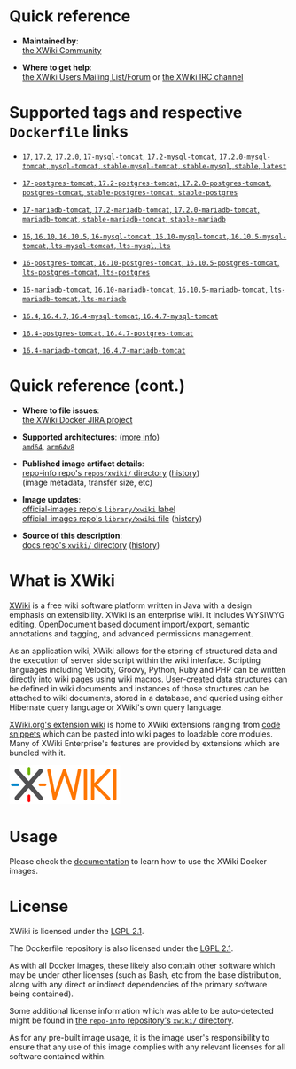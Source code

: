 <!--

********************************************************************************

WARNING:

    DO NOT EDIT "xwiki/README.md"

    IT IS AUTO-GENERATED

    (from the other files in "xwiki/" combined with a set of templates)

********************************************************************************

-->

# Quick reference

-	**Maintained by**:  
	[the XWiki Community](https://github.com/xwiki-contrib/docker-xwiki)

-	**Where to get help**:  
	[the XWiki Users Mailing List/Forum](http://dev.xwiki.org/xwiki/bin/view/Community/MailingLists) or [the XWiki IRC channel](http://dev.xwiki.org/xwiki/bin/view/Community/IRC)

# Supported tags and respective `Dockerfile` links

-	[`17`, `17.2`, `17.2.0`, `17-mysql-tomcat`, `17.2-mysql-tomcat`, `17.2.0-mysql-tomcat`, `mysql-tomcat`, `stable-mysql-tomcat`, `stable-mysql`, `stable`, `latest`](https://github.com/xwiki-contrib/docker-xwiki/blob/e97854f466beab3b98521ae65b41cea061121fe6/17/mysql-tomcat/Dockerfile)

-	[`17-postgres-tomcat`, `17.2-postgres-tomcat`, `17.2.0-postgres-tomcat`, `postgres-tomcat`, `stable-postgres-tomcat`, `stable-postgres`](https://github.com/xwiki-contrib/docker-xwiki/blob/e97854f466beab3b98521ae65b41cea061121fe6/17/postgres-tomcat/Dockerfile)

-	[`17-mariadb-tomcat`, `17.2-mariadb-tomcat`, `17.2.0-mariadb-tomcat`, `mariadb-tomcat`, `stable-mariadb-tomcat`, `stable-mariadb`](https://github.com/xwiki-contrib/docker-xwiki/blob/e97854f466beab3b98521ae65b41cea061121fe6/17/mariadb-tomcat/Dockerfile)

-	[`16`, `16.10`, `16.10.5`, `16-mysql-tomcat`, `16.10-mysql-tomcat`, `16.10.5-mysql-tomcat`, `lts-mysql-tomcat`, `lts-mysql`, `lts`](https://github.com/xwiki-contrib/docker-xwiki/blob/754d04a5c697218dfe563967550f26561f19e8bb/16/mysql-tomcat/Dockerfile)

-	[`16-postgres-tomcat`, `16.10-postgres-tomcat`, `16.10.5-postgres-tomcat`, `lts-postgres-tomcat`, `lts-postgres`](https://github.com/xwiki-contrib/docker-xwiki/blob/754d04a5c697218dfe563967550f26561f19e8bb/16/postgres-tomcat/Dockerfile)

-	[`16-mariadb-tomcat`, `16.10-mariadb-tomcat`, `16.10.5-mariadb-tomcat`, `lts-mariadb-tomcat`, `lts-mariadb`](https://github.com/xwiki-contrib/docker-xwiki/blob/754d04a5c697218dfe563967550f26561f19e8bb/16/mariadb-tomcat/Dockerfile)

-	[`16.4`, `16.4.7`, `16.4-mysql-tomcat`, `16.4.7-mysql-tomcat`](https://github.com/xwiki-contrib/docker-xwiki/blob/58e6e3f59cc6c7f15a7a1d0fe5b2390353e61e6d/16.4/mysql-tomcat/Dockerfile)

-	[`16.4-postgres-tomcat`, `16.4.7-postgres-tomcat`](https://github.com/xwiki-contrib/docker-xwiki/blob/58e6e3f59cc6c7f15a7a1d0fe5b2390353e61e6d/16.4/postgres-tomcat/Dockerfile)

-	[`16.4-mariadb-tomcat`, `16.4.7-mariadb-tomcat`](https://github.com/xwiki-contrib/docker-xwiki/blob/58e6e3f59cc6c7f15a7a1d0fe5b2390353e61e6d/16.4/mariadb-tomcat/Dockerfile)

# Quick reference (cont.)

-	**Where to file issues**:  
	[the XWiki Docker JIRA project](http://jira.xwiki.org/browse/XDOCKER)

-	**Supported architectures**: ([more info](https://github.com/docker-library/official-images#architectures-other-than-amd64))  
	[`amd64`](https://hub.docker.com/r/amd64/xwiki/), [`arm64v8`](https://hub.docker.com/r/arm64v8/xwiki/)

-	**Published image artifact details**:  
	[repo-info repo's `repos/xwiki/` directory](https://github.com/docker-library/repo-info/blob/master/repos/xwiki) ([history](https://github.com/docker-library/repo-info/commits/master/repos/xwiki))  
	(image metadata, transfer size, etc)

-	**Image updates**:  
	[official-images repo's `library/xwiki` label](https://github.com/docker-library/official-images/issues?q=label%3Alibrary%2Fxwiki)  
	[official-images repo's `library/xwiki` file](https://github.com/docker-library/official-images/blob/master/library/xwiki) ([history](https://github.com/docker-library/official-images/commits/master/library/xwiki))

-	**Source of this description**:  
	[docs repo's `xwiki/` directory](https://github.com/docker-library/docs/tree/master/xwiki) ([history](https://github.com/docker-library/docs/commits/master/xwiki))

# What is XWiki

[XWiki](http://xwiki.org) is a free wiki software platform written in Java with a design emphasis on extensibility. XWiki is an enterprise wiki. It includes WYSIWYG editing, OpenDocument based document import/export, semantic annotations and tagging, and advanced permissions management.

As an application wiki, XWiki allows for the storing of structured data and the execution of server side script within the wiki interface. Scripting languages including Velocity, Groovy, Python, Ruby and PHP can be written directly into wiki pages using wiki macros. User-created data structures can be defined in wiki documents and instances of those structures can be attached to wiki documents, stored in a database, and queried using either Hibernate query language or XWiki's own query language.

[XWiki.org's extension wiki](http://extensions.xwiki.org) is home to XWiki extensions ranging from [code snippets](http://snippets.xwiki.org) which can be pasted into wiki pages to loadable core modules. Many of XWiki Enterprise's features are provided by extensions which are bundled with it.

![logo](https://raw.githubusercontent.com/docker-library/docs/6fb07a8dacbad5cc548b87e4c267823a4aa98660/xwiki/logo.png)

# Usage

Please check the [documentation](https://github.com/xwiki-contrib/docker-xwiki/blob/master/README.md) to learn how to use the XWiki Docker images.

# License

XWiki is licensed under the [LGPL 2.1](https://github.com/xwiki-contrib/docker-xwiki/blob/master/LICENSE).

The Dockerfile repository is also licensed under the [LGPL 2.1](https://github.com/xwiki-contrib/docker-xwiki/blob/master/LICENSE).

As with all Docker images, these likely also contain other software which may be under other licenses (such as Bash, etc from the base distribution, along with any direct or indirect dependencies of the primary software being contained).

Some additional license information which was able to be auto-detected might be found in [the `repo-info` repository's `xwiki/` directory](https://github.com/docker-library/repo-info/tree/master/repos/xwiki).

As for any pre-built image usage, it is the image user's responsibility to ensure that any use of this image complies with any relevant licenses for all software contained within.
